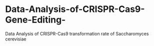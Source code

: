 # Data-Analysis-of-CRISPR-Cas9-Gene-Editing-
Data Analysis of CRISPR-Cas9 transformation rate of Saccharomyces cerevisiae
